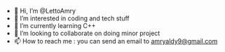 - 👋 Hi, I’m @LettoAmry
- 👀 I’m interested in coding and tech stuff
- 🌱 I’m currently learning C++
- 💞️ I’m looking to collaborate on doing minor project
- 📫 How to reach me : you can send an email to amryaldy9@gmail.com

<!---
LettoAmry/LettoAmry is a ✨ special ✨ repository because its `README.md` (this file) appears on your GitHub profile.
You can click the Preview link to take a look at your changes.
--->
